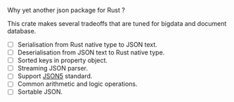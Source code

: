 Why yet another json package for Rust ?

This crate makes several tradeoffs that are tuned for bigdata
and document database.

* [ ] Serialisation from Rust native type to JSON text.
* [ ] Deserialisation from JSON text to Rust native type.
* [ ] Sorted keys in property object.
* [ ] Streaming JSON parser.
* [ ] Support [JSON5](json5.org) standard.
* [ ] Common arithmetic and logic operations.
* [ ] Sortable JSON.
